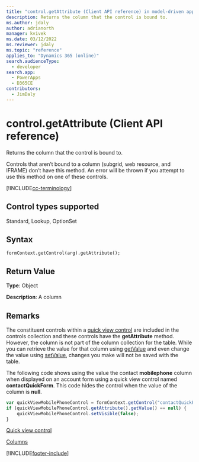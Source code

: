 ```yaml
---
title: "control.getAttribute (Client API reference) in model-driven apps| MicrosoftDocs"
description: Returns the column that the control is bound to.
ms.author: jdaly
author: adrianorth
manager: kvivek
ms.date: 03/12/2022
ms.reviewer: jdaly
ms.topic: "reference"
applies_to: "Dynamics 365 (online)"
search.audienceType: 
  - developer
search.app: 
  - PowerApps
  - D365CE
contributors:
  - JimDaly
---
```

# control.getAttribute (Client API reference)

Returns the column that the control is bound to.

Controls that aren’t bound to a column (subgrid, web resource, and IFRAME) don’t have this method. An error will be thrown if you attempt to use this method on one of these controls. 

[!INCLUDE[cc-terminology](../../../../data-platform/includes/cc-terminology.md)]

## Control types supported

Standard, Lookup, OptionSet

## Syntax

`formContext.getControl(arg).getAttribute();`

## Return Value

**Type**: Object

**Description**: A column

## Remarks

The constituent controls within a [quick view control](../formContext-ui-quickForms.md) are included in the controls collection and these controls have the **getAttribute** method. However, the column is not part of the column collection for the table. While you can retrieve the value for that column using [getValue](../attributes/getValue.md) and even change the value using [setValue](../attributes/setValue.md), changes you make will not be saved with the table.
 
The following code shows using the value the contact **mobilephone** column when displayed on an account form using a quick view control named **contactQuickForm**. This code hides the control when the value of the column is **null**.

```JavaScript
var quickViewMobilePhoneControl = formContext.getControl("contactQuickForm_contactQuickForm_contact_mobilephone");
if (quickViewMobilePhoneControl.getAttribute().getValue() == null) {
    quickViewMobilePhoneControl.setVisible(false);
}
```


[Quick view control](../formContext-ui-quickForms.md)

[Columns](../attributes.md)




[!INCLUDE[footer-include](../../../../../includes/footer-banner.md)]